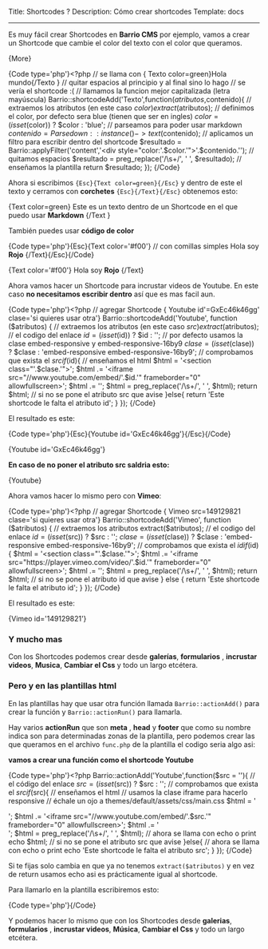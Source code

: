 Title: Shortcodes ?
Description:  Cómo crear shortcodes
Template: docs

----


Es muy fácil crear Shortcodes en **Barrio CMS** por ejemplo, vamos a crear un Shortcode que cambie el color del texto con el color que queramos.


{More}

{Code type='php'}<?php
// se llama con { Texto color=green}Hola mundo{/Texto }
// quitar espacios al principio y al final sino lo hago
// se vería el shortcode :(
// llamamos la funcion mejor capitalizada (letra mayúscula)
Barrio::shortcodeAdd('Texto',function($atributos,$contenido){
    // extraemos los atributos (en este caso $color)
    extract($atributos);
    // definimos el color, por defecto sera blue (tienen que ser en ingles)
    $color = (isset($color)) ? $color : 'blue';
    // parseamos para poder usar markdown
    $contenido = Parsedown::instance()->text($contenido);
    // aplicamos un filtro para escribir dentro del shortcode
    $resultado = Barrio::applyFilter('content','<div style="color:'.$color.'">'.$contenido.'</div>');
    // quitamos espacios
    $resultado = preg_replace('/\s+/', ' ', $resultado);
    // enseñamos la plantilla
    return $resultado;
});
{/Code}

Ahora si escribimos `{Esc}{Text color=green}{/Esc}` y dentro de este el texto y cerramos  con **corchetes** `{Esc}{/Text}{/Esc}` obtenemos esto:

{Text color=green}
Este es un texto dentro de un Shortcode en el que puedo usar **Markdown**
{/Text }


También puedes usar **código de color**

{Code type='php'}{Esc}{Text color='#f00'} // con comillas simples
    Hola soy **Rojo**
{/Text}{/Esc}{/Code}


{Text color='#f00'}
   Hola soy **Rojo**
{/Text}


Ahora vamos hacer un Shortcode para incrustar videos de Youtube.
En este caso **no necesitamos escribir dentro** así que es mas facil aun.

{Code type='php'}<?php
// agregar Shortcode { Youtube id'=GxEc46k46gg' clase='si quieres usar otra'}
Barrio::shortcodeAdd('Youtube', function ($atributos) {
    // extraemos los atributos (en este caso $src)
    extract($atributos);
    // el codigo del enlace
    $id = (isset($id)) ? $id : '';
    // por defecto usamos la clase embed-responsive y embed-responsive-16by9
    $clase = (isset($clase)) ? $clase : 'embed-responsive embed-responsive-16by9';
    // comprobamos que exista el $src
    if($id){
        // enseñamos el html
        $html = '<section class="'.$clase.'">';
        $html .= '<iframe src="//www.youtube.com/embed/'.$id.'" frameborder="0" allowfullscreen></iframe>';
        $html .= '</section>';
        $html = preg_replace('/\s+/', ' ', $html);
        return $html;
    // si no se pone el atributo src que avise
    }else{
        return 'Este shortcode le falta el atributo id';
    }
});
{/Code}

El resultado es este:

{Code type='php'}{Esc}{Youtube id='GxEc46k46gg'}{/Esc}{/Code}

{Youtube id='GxEc46k46gg'}


**En caso de no poner el atributo src saldria esto:**


{Youtube}



Ahora vamos hacer lo mismo pero con **Vimeo**:

{Code type='php'}<?php
// agregar Shortcode { Vimeo src=149129821 clase='si quieres usar otra'}
Barrio::shortcodeAdd('Vimeo', function ($atributos) {
    // extraemos los atributos
    extract($atributos);
    // el codigo del enlace
    $id = (isset($src)) ? $src : '';
    $clase = (isset($clase)) ? $clase : 'embed-responsive embed-responsive-16by9';
    // comprobamos que exista el $id
    if ($id) {
        $html = '<section class="'.$clase.'">';
        $html .= '<iframe src="https://player.vimeo.com/video/'.$id.'" frameborder="0" allowfullscreen></iframe>';
        $html .= '</section>';
        $html = preg_replace('/\s+/', ' ', $html);
        return $html;
        // si no se pone el atributo id que avise
    } else {
        return 'Este shortcode le falta el atributo id';
    }
});
{/Code}

El resultado es este:


{Vimeo id='149129821'}


### Y mucho mas


Con los Shortcodes podemos crear desde **galerías**, **formularios** , **incrustar videos**, **Musica**, **Cambiar el Css** y todo un largo etcétera.




### Pero y en las plantillas html

En las plantillas hay que usar otra función llamada `Barrio::actionAdd()` para crear la función y `Barrio::actionRun()` para llamarla.

Hay varios **actionRun** que son **meta** , **head** y **footer** que como su nombre indica son para determinadas zonas de la plantilla, pero podemos crear las que queramos en el archivo `func.php` de la plantilla el codigo seria algo asi:


**vamos a crear una función como el shortcode Youtube**


{Code type='php'}<?php
Barrio::actionAdd('Youtube',function($src = ''){
    // el código del enlace
    $src = (isset($src)) ? $src : '';
    // comprobamos que exista el $src
    if($src){
        // enseñamos el html
        // usamos la clase iframe para hacerlo responsive
        // échale un ojo a  themes/default/assets/css/main.css
        $html = '<section class="iframe">';
        $html .= '<iframe src="//www.youtube.com/embed/'.$src.'" frameborder="0" allowfullscreen></iframe>';
        $html .= '</section>';
        $html = preg_replace('/\s+/', ' ', $html);
        // ahora se llama con echo o print
        echo $html;
    // si no se pone el atributo src que avise
    }else{
        // ahora se llama con echo o print
        echo 'Este shortcode le falta el atributo src';
    }
});
{/Code}

Si te fijas solo cambia en que ya no tenemos `extract($atributos)` y en vez de return usamos echo asi es prácticamente igual al shortcode.


Para llamarlo en la plantilla escribiremos esto:

{Code type='php'}<?php Barrio::actionRun('Youtube',['GxEc46k46gg']);?>{/Code}

Y podemos hacer lo mismo que con los Shortcodes desde **galerias**, **formularios** , **incrustar videos**, **Música**, **Cambiar el Css** y todo un largo etcétera.

